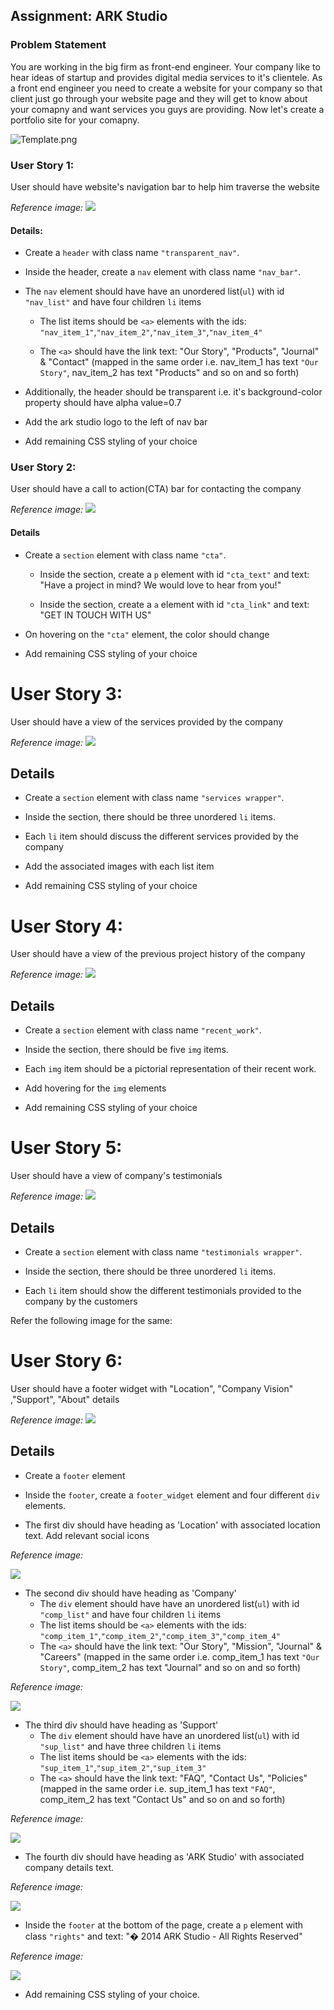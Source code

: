 ## Assignment: ARK Studio

### Problem Statement

You are working in the big firm as front-end engineer. Your company like to hear ideas of startup and provides digital media services to it's clientele. As a front end engineer you need to create a website for your company so that client just go through your website page and they will get to know about your comapny and want services you guys are providing. Now let's create a portfolio site for your comapny. 

![Template.png](img/template.png)

### User Story 1:

User should have website's navigation bar to help him traverse the website

*Reference image:*
![](img/us_1.png)


#### Details: 

- Create a `header` with class name `"transparent_nav"`. 

- Inside the header, create a `nav` element with class name `"nav_bar"`.

- The `nav` element should have have an unordered list(`ul`) with id `"nav_list"` and have four children `li` items
	- The list items should be `<a>` elements with the ids: `"nav_item_1"`,`"nav_item_2"`,`"nav_item_3"`,`"nav_item_4"`
	
	- The `<a>` should have the link text: "Our Story", "Products", "Journal" & "Contact" (mapped in the same order i.e. nav_item_1 has text `"Our Story"`, nav_item_2 has text "Products" and so on and so forth)


- Additionally, the header should be transparent i.e. it's 
background-color property should have alpha value=0.7 

- Add the ark studio logo to the left of nav bar

- Add remaining CSS styling of your choice


### User Story 2:

User should have a call to action(CTA) bar for contacting the company


*Reference image:*
![](img/us_2.PNG)

#### Details


- Create a `section` element with class name `"cta"`. 

	- Inside the section, create a `p` element with id `"cta_text"` and text: "Have a project in mind? We would love to hear from you!"

	- Inside the section, create a `a` element with id `"cta_link"` and text: "GET IN TOUCH WITH US"

- On hovering on the `"cta"` element, the color should change 

- Add remaining CSS styling of your choice



# User Story 3:

User should have a view of the services provided by the company


*Reference image:*
![](img/us_3.PNG)

## Details

- Create a `section` element with class name `"services wrapper"`. 

- Inside the section, there should be three unordered `li` items. 

- Each `li` item should discuss the different services provided by the company 
- Add the associated images with each list item

- Add remaining CSS styling of your choice
 


# User Story 4:

User should have a view of the previous project history of the company

*Reference image:*
![](img/us_4.PNG)

## Details


- Create a `section` element with class name `"recent_work"`. 

- Inside the section, there should be five `img` items. 

- Each `img` item should be a pictorial representation of their recent work.

- Add hovering for the `img` elements 
- Add remaining CSS styling of your choice

# User Story 5:

User should have a view of company's testimonials

*Reference image:*
![](img/us_5.PNG)

## Details


- Create a `section` element with class name `"testimonials wrapper"`.

- Inside the section, there should be three unordered `li` items. 

- Each `li` item should show the different testimonials provided to the company by the customers

Refer the following image for the same:


# User Story 6:

User should have a footer widget with "Location", "Company Vision" ,"Support", "About" details 
 
*Reference image:*
![](img/us_6.PNG)

## Details



- Create a `footer` element

- Inside the `footer`, create a `footer_widget` element and four different `div` elements. 

- The first div should have heading as 'Location' with associated location text. Add relevant social icons 

*Reference image:*

![](img/us_61.PNG)



- The second div should have heading as 'Company'
	- The `div` element should have have an unordered list(`ul`) with id `"comp_list"` and have four children `li` items
	- The list items should be `<a>` elements with the ids: `"comp_item_1"`,`"comp_item_2"`,`"comp_item_3"`,`"comp_item_4"`
	- The `<a>` should have the link text: "Our Story", "Mission", "Journal" & "Careers" (mapped in the same order i.e. comp_item_1 has text `"Our Story"`, comp_item_2 has text "Journal" and so on and so forth)

*Reference image:*

![](img/us_62.PNG)

- The third div should have heading as 'Support'
	- The `div` element should have have an unordered list(`ul`) with id `"sup_list"` and have three children `li` items
	- The list items should be `<a>` elements with the ids: `"sup_item_1"`,`"sup_item_2"`,`"sup_item_3"`
	- The `<a>` should have the link text: "FAQ", "Contact Us", "Policies" (mapped in the same order i.e. sup_item_1 has text `"FAQ"`, comp_item_2 has text "Contact Us" and so on and so forth)

*Reference image:*

![](img/us_63.PNG)
	
- The fourth div should have heading as 'ARK Studio' with associated company details text. 

*Reference image:*

![](img/us_64.PNG)

- Inside the `footer` at the bottom of the page, create a `p` element with class `"rights"` and text: "� 2014 ARK Studio  -  All Rights Reserved"

*Reference image:*

![](img/us_65.PNG)


- Add remaining CSS styling of your choice.


